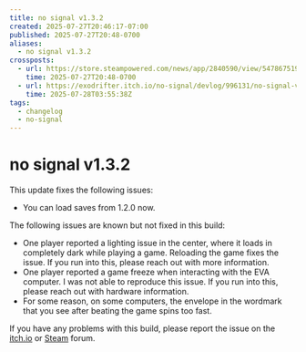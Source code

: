 ```yaml
---
title: no signal v1.3.2
created: 2025-07-27T20:46:17-07:00
published: 2025-07-27T20:48-0700
aliases:
  - no signal v1.3.2
crossposts:
  - url: https://store.steampowered.com/news/app/2840590/view/547867519580373458
    time: 2025-07-27T20:48-0700
  - url: https://exodrifter.itch.io/no-signal/devlog/996131/no-signal-v132
    time: 2025-07-28T03:55:38Z
tags:
  - changelog
  - no-signal
---
```


# no signal v1.3.2

This update fixes the following issues:  
- You can load saves from 1.2.0 now.
  
The following issues are known but not fixed in this build:  
- One player reported a lighting issue in the center, where it loads in completely dark while playing a game. Reloading the game fixes the issue. If you run into this, please reach out with more information.  
- One player reported a game freeze when interacting with the EVA computer. I was not able to reproduce this issue. If you run into this, please reach out with hardware information.  
- For some reason, on some computers, the envelope in the wordmark that you see after beating the game spins too fast.  
  
If you have any problems with this build, please report the issue on the [itch.io](https://exodrifter.itch.io/no-signal/community) or [Steam](https://steamcommunity.com/app/2840590/discussions/) forum.
